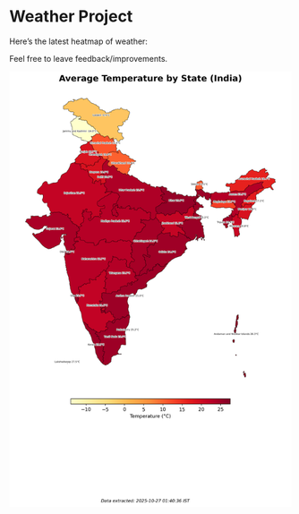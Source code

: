 # Weather Project

Here’s the latest heatmap of weather:

Feel free to leave feedback/improvements.

![India Heatmap](docs/assets/india_heatmap.png?v=FE803F)
